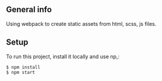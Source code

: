## General info
Using webpack to create static assets from html, scss, js files.
	
## Setup
To run this project, install it locally and use np,:

```
$ npm install
$ npm start
```
